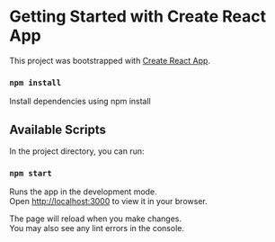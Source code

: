 # Getting Started with Create React App

This project was bootstrapped with [Create React App](https://github.com/facebook/create-react-app).

### `npm install`

Install dependencies using npm install

## Available Scripts

In the project directory, you can run:

### `npm start`

Runs the app in the development mode.\
Open [http://localhost:3000](http://localhost:3000) to view it in your browser.

The page will reload when you make changes.\
You may also see any lint errors in the console.

